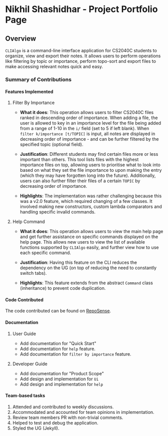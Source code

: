 # Nikhil Shashidhar - Project Portfolio Page

## Overview
`CLIAlgo` is a command-line interface application for CS2040C students to organize, view and export their notes. It 
allows users to perform operations like filtering by topic or importance, perform topo-sort and export files to make 
accessing relevant notes quick and easy.

### Summary of Contributions

#### Features Implemented

1. Filter By Importance

   - **What it does**: This operation allows users to filter CS2040C files ranked in descending order of importance. 
   When adding a file, the user is allowed to key in an importance level for the file being added from a range of 1-10
   in the `i/` field (set to 5 if left blank). When `filter k/importance [t/TOPIC]` is input, all notes are displayed 
   in decreasing order of importance - and can be further filtered by the specified topic (optional field). 

   - **Justification**: Different students may find certain files more or less important than others. This tool lists 
   files with the highest importance files on top, allowing users to prioritise what to look into based on what they 
   set the file importance to upon making the entry (which they may have forgotten long into the future). Additionally,
   users can also further filter their files of a certain `TOPIC` by decreasing order of importance.
   
   - **Highlights**: The implementation was rather challenging because this was a v2.0 feature, which required changing 
   of a few classes. It involved making new constructors, custom lambda comparators and handling specific invalid 
   commands.

2. Help Command

   - **What it does**: This operation allows users to view the main help page and get further assistance on specific
   commands displayed on the help page. This allows new users to view the list of available functions supported
   by `CLIAlgo` easily, and further view how to use each specific command.
   
   - **Justification**: Having this feature on the CLI reduces the dependency on the UG (on top of reducing the need to 
   constantly switch tabs).
   
   - **Highlights**: This feature extends from the abstract `Command` class (inheritance) to prevent code duplication.

#### Code Contributed
The code contributed can be found on [RepoSense](https://nus-cs2113-ay2223s2.github.io/tp-dashboard/?search=nikkiDEEE&sort=groupTitle&sortWithin=title&timeframe=commit&mergegroup=&groupSelect=groupByRepos&breakdown=true&checkedFileTypes=docs~functional-code~test-code~other&since=2023-02-17&tabOpen=true&tabType=authorship&tabAuthor=nikkiDEEE&tabRepo=AY2223S2-CS2113-T15-1%2Ftp%5Bmaster%5D&authorshipIsMergeGroup=false&authorshipFileTypes=docs~functional-code~test-code&authorshipIsBinaryFileTypeChecked=false&authorshipIsIgnoredFilesChecked=false).

#### Documentation
1. User Guide
   - Add documentation for "Quick Start"
   - Add documentation for `help` feature.
   - Add documentation for `filter by importance` feature.

2. Developer Guide
   - Add documentation for "Product Scope"
   - Add design and implementation for `Ui`
   - Add design and implementation for `help`

#### Team-based tasks
1. Attended and contributed to weekly discussions.
2. Accommodated and accounted for team opinions in implementation.
3. Review team members PR with non-trivial comments.
4. Helped to test and debug the application.
5. Styled the UG (Jekyll).

